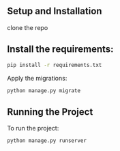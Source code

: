 

## Setup and Installation
clone the repo

## Install the requirements:

```bash
pip install -r requirements.txt
```

Apply the migrations:

```bash
python manage.py migrate
```

## Running the Project

To run the project:

```bash
python manage.py runserver
``````